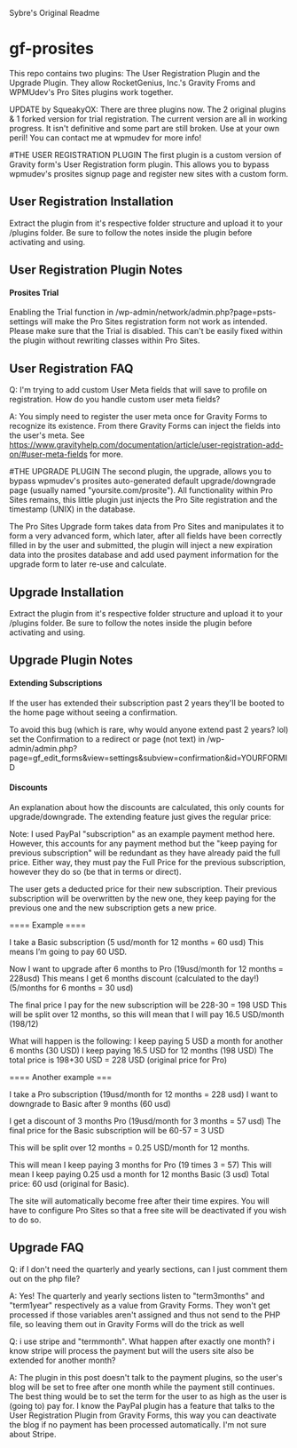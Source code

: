 Sybre's Original Readme


# gf-prosites
This repo contains two plugins: The User Registration Plugin and the Upgrade Plugin. They allow RocketGenius, Inc.'s Gravity Froms and WPMUdev's Pro Sites plugins work together.

UPDATE by SqueakyOX: There are three plugins now. The 2 original plugins & 1 forked version for trial registration. The current version are all in working progress. It isn't definitive and some part are still broken. Use at your own peril! You can contact me at wpmudev for more info!

#THE USER REGISTRATION PLUGIN
The first plugin is a custom version of Gravity form's User Registration form plugin. This allows you to bypass wpmudev's prosites signup page and register new sites with a custom form. 

## User Registration Installation
Extract the plugin from it's respective folder structure and upload it to your /plugins folder. Be sure to follow the notes inside the plugin before activating and using. 

## User Registration Plugin Notes

#### Prosites Trial
Enabling the Trial function in /wp-admin/network/admin.php?page=psts-settings will make the Pro Sites registration form not work as intended. Please make sure that the Trial is disabled. This can't be easily fixed within the plugin without rewriting classes within Pro Sites.

## User Registration FAQ
Q: I'm trying to add custom User Meta fields that will save to profile on registration. How do you handle custom user meta fields? 

A: You simply need to register the user meta once for Gravity Forms to recognize its existence. From there Gravity Forms can inject the fields into the user's meta. See https://www.gravityhelp.com/documentation/article/user-registration-add-on/#user-meta-fields for more.






#THE UPGRADE PLUGIN
The second plugin, the upgrade, allows you to bypass wpmudev's prosites auto-generated default upgrade/downgrade page (usually named "yoursite.com/prosite"). All functionality within Pro Sites remains, this little plugin just injects the Pro Site registration and the timestamp (UNIX) in the database.

The Pro Sites Upgrade form takes data from Pro Sites and manipulates it to form a very advanced form, which later, after all fields have been correctly filled in by the user and submitted, the plugin will inject a new expiration data into the prosites database and add used payment information for the upgrade form to later re-use and calculate.

## Upgrade Installation
Extract the plugin from it's respective folder structure and upload it to your /plugins folder. Be sure to follow the notes inside the plugin before activating and using. 

## Upgrade Plugin Notes

#### Extending Subscriptions

If the user has extended their subscription past 2 years they'll be booted to the home page without seeing a confirmation.

To avoid this bug (which is rare, why would anyone extend past 2 years? lol) set the Confirmation to a redirect or page (not text) in /wp-admin/admin.php?page=gf_edit_forms&view=settings&subview=confirmation&id=YOURFORMID



#### Discounts
An explanation about how the discounts are calculated, this only counts for upgrade/downgrade. The extending feature just gives the regular price:

Note: I used PayPal "subscription" as an example payment method here. However, this accounts for any payment method but the "keep paying for previous subscription" will be redundant as they have already paid the full price. Either way, they must pay the Full Price for the previous subscription, however they do so (be that in terms or direct).

The user gets a deducted price for their new subscription. Their previous subscription will be overwritten by the new one, they keep paying for the previous one and the new subscription gets a new price.

==== Example ====

I take a Basic subscription (5 usd/month for 12 months = 60 usd)
This means I’m going to pay 60 USD.

Now I want to upgrade after 6 months to Pro (19usd/month for 12 months = 228usd)
This means I get 6 months discount (calculated to the day!) (5/months for 6 months = 30 usd)

The final price I pay for the new subscription will be 228-30 = 198 USD
This will be split over 12 months, so this will mean that I will pay 16.5 USD/month (198/12)

What will happen is the following:
I keep paying 5 USD a month for another 6 months (30 USD)
I keep paying 16.5 USD for 12 months (198 USD)
The total price is 198+30 USD = 228 USD (original price for Pro)

==== Another example ===

I take a Pro subscription (19usd/month for 12 months = 228 usd)
I want to downgrade to Basic after 9 months (60 usd)

I get a discount of 3 months Pro (19usd/month for 3 months = 57 usd)
The final price for the Basic subscription will be 60-57 = 3 USD

This will be split over 12 months = 0.25 USD/month for 12 months.

This will mean I keep paying 3 months for Pro (19 times 3 = 57)
This will mean I keep paying 0.25 usd a month for 12 months Basic (3 usd)
Total price: 60 usd (original for Basic).

The site will automatically become free after their time expires. You will have to configure Pro Sites so that a free site will be deactivated if you wish to do so.



## Upgrade FAQ

Q: if I don't need the quarterly and yearly sections, can I just comment them out on the php file?

A: Yes! The quarterly and yearly sections listen to "term3months" and "term1year" respectively as a value from Gravity Forms. They won't get processed if those variables aren't assigned and thus not send to the PHP file, so leaving them out in Gravity Forms will do the trick as well 

Q:  i use stripe and "termmonth". What happen after exactly one month? i know stripe will process the payment but will the users site also be extended for another month?

A: The plugin in this post doesn't talk to the payment plugins, so the user's blog will be set to free after one month while the payment still continues. The best thing would be to set the term for the user to as high as the user is (going to) pay for. I know the PayPal plugin has a feature that talks to the User Registration Plugin from Gravity Forms, this way you can deactivate the blog if no payment has been processed automatically.
I'm not sure about Stripe.


